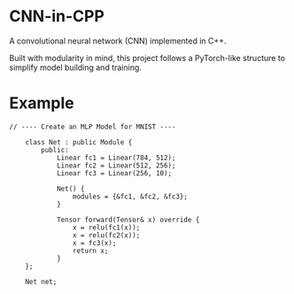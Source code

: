 # CNN-in-CPP
A convolutional neural network (CNN) implemented in C++.

Built with modularity in mind, this project follows a PyTorch-like structure to simplify model building and training.

# Example
```
// ---- Create an MLP Model for MNIST ----

    class Net : public Module {
        public:
            Linear fc1 = Linear(784, 512);
            Linear fc2 = Linear(512, 256);
            Linear fc3 = Linear(256, 10);
            
            Net() {
                modules = {&fc1, &fc2, &fc3};
            }

            Tensor forward(Tensor& x) override {
                x = relu(fc1(x));
                x = relu(fc2(x));
                x = fc3(x);
                return x;
            }
    };

    Net net;
```
